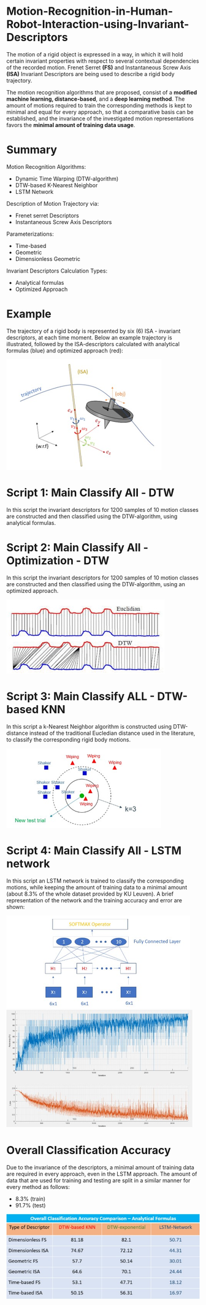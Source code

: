 # Motion-Recognition-in-Human-Robot-Interaction-using-Invariant-Descriptors

The motion of a rigid object is expressed in a way, in which it will hold certain invariant properties with respect to several contextual dependencies of the recorded motion. Frenet Serret **(FS)** and Instantaneous Screw Axis **(ISA)** Invariant Descriptors are being used to describe a rigid body trajectory. 

The motion recognition algorithms that are proposed, consist of a **modified machine learning, distance-based**, and a **deep learning method**. The amount of motions required to train the corresponding methods is kept to minimal and equal for every approach, so that a comparative basis can be established, and the invariance of the investigated motion representations favors the **minimal amount of training data usage**.

# Summary

Motion Recognition Algorithms:

- Dynamic Time Warping (DTW-algorithm)
- DTW-based K-Nearest Neighbor 
- LSTM Network 

Description of Motion Trajectory via:

- Frenet serret Descriptors
- Instantaneous Screw Axis Descriptors

Parameterizations:

- Time-based
- Geometric
- Dimensionless Geometric

Invariant Descriptors Calculation Types:

- Analytical formulas
- Optimized Approach

# Example

The trajectory of a rigid body is represented by six (6) ISA - invariant descriptors, at each time moment. Below an example trajectory is illustrated, followed by the ISA-descriptors calculated with analytical formulas (blue) and optimized approach (red):

![](Figures/Motion%20Trajectory%20represented%20by%20ISA%20invariant%20descriptors.jpg)
![]()

# Script 1: Main Classify All - DTW

In this script the invariant descriptors for 1200 samples of 10 motion classes are constructed and then classified using the DTW-algorithm, using analytical formulas.

# Script 2: Main Classify All - Optimization - DTW

In this script the invariant descriptors for 1200 samples of 10 motion classes are constructed and then classified using the DTW-algorithm, using an optimized approach.

![](Figures/DTW.jpg)

# Script 3: Main Classify ALL - DTW-based KNN

In this script a k-Nearest Neighbor algorithm is constructed using DTW-distance instead of the traditional Eucledian distance used in the literature, to classify the corresponding rigid body motions.

![](Figures/DTW-based%20KNN.jpg)

# Script 4: Main Classify All - LSTM network

In this script an LSTM network is trained to classify the corresponding motions, while keeping the amount of training data to a minimal amount (about 8.3% of the whole dataset provided by KU Leuven). A brief representation of the network and the training accuracy and error are shown:

![](Figures/LSTM.jpg)
![](Figures/LSTM%20Accuracy%20and%20Error.jpg)

# Overall Classification Accuracy

Due to the invariance of the descriptors, a minimal amount of training data are required in every approach, even in the LSTM approach. The amount of data that are used for training and testing are split in a similar manner for every method as follows:
- 8.3% (train)
- 91.7% (test)

![](Figures/Classification%20Accuracy%20Comparison.jpg)
